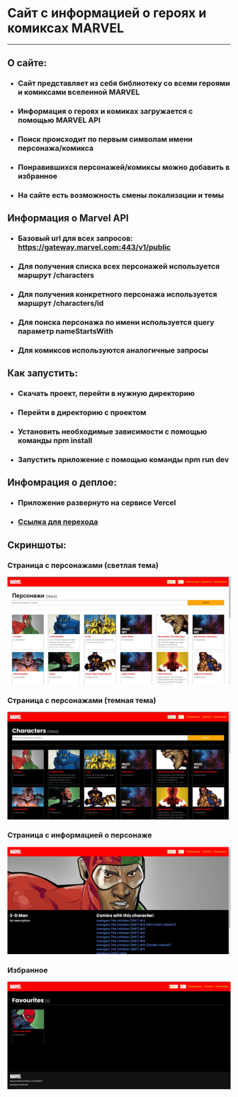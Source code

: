 # Сайт с информацией о героях и комиксах MARVEL
___
## О сайте:
* ### Сайт представляет из себя библиотеку со всеми героями и комиксами вселенной MARVEL</h3>
* ### Информация о героях и комиках загружается с помощью MARVEL API
* ### Поиск происходит по первым символам имени персонажа/комикса
* ### Понравившихся персонажей/комиксы можно добавить в избранное
* ### На сайте есть возможность смены локализации и темы
## Информация о Marvel API
* ### Базовый url для всех запросов: https://gateway.marvel.com:443/v1/public
* ### Для получения списка всех персонажей используется маршрут /characters
* ### Для получения конкретного персонажа используется маршрут /characters/id
* ### Для поиска персонажа по имени используется query параметр nameStartsWith
* ### Для комиксов используются аналогичные запросы

## Как запустить:
* ### Скачать проект, перейти в нужную директорию
* ### Перейти в директорию с проектом
* ### Установить необходимые зависимости с помощью команды npm install
* ### Запустить приложение с помощью команды npm run dev
## Инфомрация о деплое:
* ### Приложение развернуто на сервисе Vercel
* ### [Ссылка для перехода](https://effective-marvel-app.vercel.app/)
## Скриншоты:
### Страница с персонажами (светлая тема)
![](public/screenshots/sh1.jpg)
### Страница с персонажами (темная тема)
![](public/screenshots/sh2.jpg)
### Страница с информацией о персонаже
![](public/screenshots/sh3.jpg)
### Избранное
![](public/screenshots/sh4.jpg)
